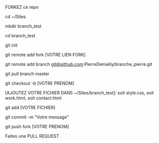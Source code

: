 FORKEZ ce repo

cd ~/Sites

mkdir branch_test

cd branch_test

git init

git remote add fork [VOTRE LIEN FORK]

git remote add branch git@github.com:PierreDemailly/branche_pierre.git

git pull branch master

git checkout -b [VOTRE PRENOM]

[AJOUTEZ VOTRE FICHIER DANS ~/Sites/branch_test]: soit style.css, soit work.html, soit contact.html

git add [VOTRE FICHIER]

git commit -m "Votre message"

git push fork [VOTRE PRENOM]

Faites une PULL REQUEST

